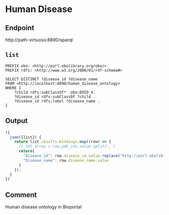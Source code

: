 # Human Disease

## Endpoint
http://path-virtuoso:8890/sparql

## `list`

```sparql
PREFIX obo: <http://purl.obolibrary.org/obo/>
PREFIX rdfs: <http://www.w3.org/2000/01/rdf-schema#>

SELECT DISTINCT ?disease_id ?disease_name
FROM <http://localhost:8890/human_disease_ontology>
WHERE {
    ?child rdfs:subClassOf*  obo:DOID_4.
    ?disease_id rdfs:subClassOf ?child .
    ?disease_id rdfs:label ?disease_name .
}

```

## Output

```javascript
({
  json({list}) {
    return list.results.bindings.map((row) => {
      // let array = row.pdb_ids.value.split(',')
      return{
        "Disease_id": row.disease_id.value.replace("http://purl.obolibrary.org/obo/",""),
        "Disease_name": row.disease_name.value
      }
    });
  }
})

```

## Comment
Human disease ontology in Bioportal